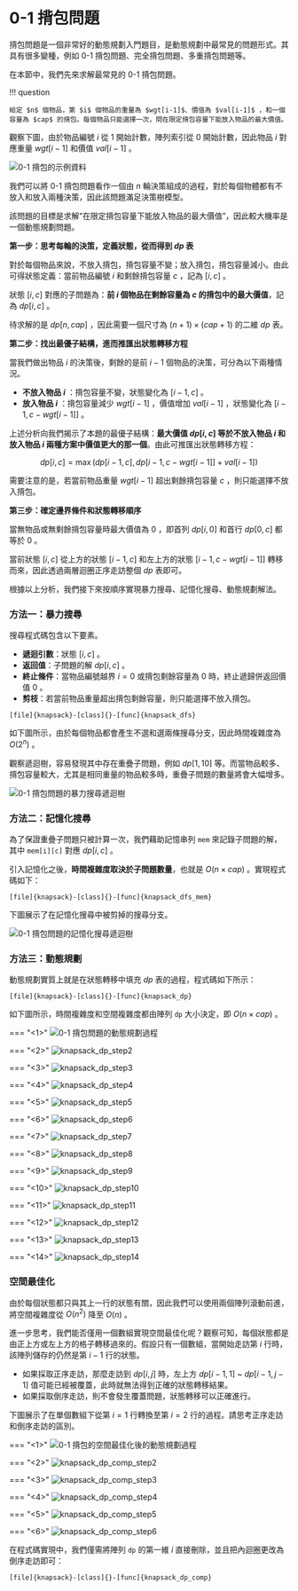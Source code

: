 # 0-1 揹包問題

揹包問題是一個非常好的動態規劃入門題目，是動態規劃中最常見的問題形式。其具有很多變種，例如 0-1 揹包問題、完全揹包問題、多重揹包問題等。

在本節中，我們先來求解最常見的 0-1 揹包問題。

!!! question

    給定 $n$ 個物品，第 $i$ 個物品的重量為 $wgt[i-1]$、價值為 $val[i-1]$ ，和一個容量為 $cap$ 的揹包。每個物品只能選擇一次，問在限定揹包容量下能放入物品的最大價值。

觀察下圖，由於物品編號 $i$ 從 $1$ 開始計數，陣列索引從 $0$ 開始計數，因此物品 $i$ 對應重量 $wgt[i-1]$ 和價值 $val[i-1]$ 。

![0-1 揹包的示例資料](knapsack_problem.assets/knapsack_example.png)

我們可以將 0-1 揹包問題看作一個由 $n$ 輪決策組成的過程，對於每個物體都有不放入和放入兩種決策，因此該問題滿足決策樹模型。

該問題的目標是求解“在限定揹包容量下能放入物品的最大價值”，因此較大機率是一個動態規劃問題。

**第一步：思考每輪的決策，定義狀態，從而得到 $dp$ 表**

對於每個物品來說，不放入揹包，揹包容量不變；放入揹包，揹包容量減小。由此可得狀態定義：當前物品編號 $i$ 和剩餘揹包容量 $c$ ，記為 $[i, c]$ 。

狀態 $[i, c]$ 對應的子問題為：**前 $i$ 個物品在剩餘容量為 $c$ 的揹包中的最大價值**，記為 $dp[i, c]$ 。

待求解的是 $dp[n, cap]$ ，因此需要一個尺寸為 $(n+1) \times (cap+1)$ 的二維 $dp$ 表。

**第二步：找出最優子結構，進而推匯出狀態轉移方程**

當我們做出物品 $i$ 的決策後，剩餘的是前 $i-1$ 個物品的決策，可分為以下兩種情況。

- **不放入物品 $i$** ：揹包容量不變，狀態變化為 $[i-1, c]$ 。
- **放入物品 $i$** ：揹包容量減少 $wgt[i-1]$ ，價值增加 $val[i-1]$ ，狀態變化為 $[i-1, c-wgt[i-1]]$ 。

上述分析向我們揭示了本題的最優子結構：**最大價值 $dp[i, c]$ 等於不放入物品 $i$ 和放入物品 $i$ 兩種方案中價值更大的那一個**。由此可推匯出狀態轉移方程：

$$
dp[i, c] = \max(dp[i-1, c], dp[i-1, c - wgt[i-1]] + val[i-1])
$$

需要注意的是，若當前物品重量 $wgt[i - 1]$ 超出剩餘揹包容量 $c$ ，則只能選擇不放入揹包。

**第三步：確定邊界條件和狀態轉移順序**

當無物品或無剩餘揹包容量時最大價值為 $0$ ，即首列 $dp[i, 0]$ 和首行 $dp[0, c]$ 都等於 $0$ 。

當前狀態 $[i, c]$ 從上方的狀態 $[i-1, c]$ 和左上方的狀態 $[i-1, c-wgt[i-1]]$ 轉移而來，因此透過兩層迴圈正序走訪整個 $dp$ 表即可。

根據以上分析，我們接下來按順序實現暴力搜尋、記憶化搜尋、動態規劃解法。

### 方法一：暴力搜尋

搜尋程式碼包含以下要素。

- **遞迴引數**：狀態 $[i, c]$ 。
- **返回值**：子問題的解 $dp[i, c]$ 。
- **終止條件**：當物品編號越界 $i = 0$ 或揹包剩餘容量為 $0$ 時，終止遞歸併返回價值 $0$ 。
- **剪枝**：若當前物品重量超出揹包剩餘容量，則只能選擇不放入揹包。

```src
[file]{knapsack}-[class]{}-[func]{knapsack_dfs}
```

如下圖所示，由於每個物品都會產生不選和選兩條搜尋分支，因此時間複雜度為 $O(2^n)$ 。

觀察遞迴樹，容易發現其中存在重疊子問題，例如 $dp[1, 10]$ 等。而當物品較多、揹包容量較大，尤其是相同重量的物品較多時，重疊子問題的數量將會大幅增多。

![0-1 揹包問題的暴力搜尋遞迴樹](knapsack_problem.assets/knapsack_dfs.png)

### 方法二：記憶化搜尋

為了保證重疊子問題只被計算一次，我們藉助記憶串列 `mem` 來記錄子問題的解，其中 `mem[i][c]` 對應 $dp[i, c]$ 。

引入記憶化之後，**時間複雜度取決於子問題數量**，也就是 $O(n \times cap)$ 。實現程式碼如下：

```src
[file]{knapsack}-[class]{}-[func]{knapsack_dfs_mem}
```

下圖展示了在記憶化搜尋中被剪掉的搜尋分支。

![0-1 揹包問題的記憶化搜尋遞迴樹](knapsack_problem.assets/knapsack_dfs_mem.png)

### 方法三：動態規劃

動態規劃實質上就是在狀態轉移中填充 $dp$ 表的過程，程式碼如下所示：

```src
[file]{knapsack}-[class]{}-[func]{knapsack_dp}
```

如下圖所示，時間複雜度和空間複雜度都由陣列 `dp` 大小決定，即 $O(n \times cap)$ 。

=== "<1>"
    ![0-1 揹包問題的動態規劃過程](knapsack_problem.assets/knapsack_dp_step1.png)

=== "<2>"
    ![knapsack_dp_step2](knapsack_problem.assets/knapsack_dp_step2.png)

=== "<3>"
    ![knapsack_dp_step3](knapsack_problem.assets/knapsack_dp_step3.png)

=== "<4>"
    ![knapsack_dp_step4](knapsack_problem.assets/knapsack_dp_step4.png)

=== "<5>"
    ![knapsack_dp_step5](knapsack_problem.assets/knapsack_dp_step5.png)

=== "<6>"
    ![knapsack_dp_step6](knapsack_problem.assets/knapsack_dp_step6.png)

=== "<7>"
    ![knapsack_dp_step7](knapsack_problem.assets/knapsack_dp_step7.png)

=== "<8>"
    ![knapsack_dp_step8](knapsack_problem.assets/knapsack_dp_step8.png)

=== "<9>"
    ![knapsack_dp_step9](knapsack_problem.assets/knapsack_dp_step9.png)

=== "<10>"
    ![knapsack_dp_step10](knapsack_problem.assets/knapsack_dp_step10.png)

=== "<11>"
    ![knapsack_dp_step11](knapsack_problem.assets/knapsack_dp_step11.png)

=== "<12>"
    ![knapsack_dp_step12](knapsack_problem.assets/knapsack_dp_step12.png)

=== "<13>"
    ![knapsack_dp_step13](knapsack_problem.assets/knapsack_dp_step13.png)

=== "<14>"
    ![knapsack_dp_step14](knapsack_problem.assets/knapsack_dp_step14.png)

### 空間最佳化

由於每個狀態都只與其上一行的狀態有關，因此我們可以使用兩個陣列滾動前進，將空間複雜度從 $O(n^2)$ 降至 $O(n)$ 。

進一步思考，我們能否僅用一個數組實現空間最佳化呢？觀察可知，每個狀態都是由正上方或左上方的格子轉移過來的。假設只有一個數組，當開始走訪第 $i$ 行時，該陣列儲存的仍然是第 $i-1$ 行的狀態。

- 如果採取正序走訪，那麼走訪到 $dp[i, j]$ 時，左上方 $dp[i-1, 1]$ ~ $dp[i-1, j-1]$ 值可能已經被覆蓋，此時就無法得到正確的狀態轉移結果。
- 如果採取倒序走訪，則不會發生覆蓋問題，狀態轉移可以正確進行。

下圖展示了在單個數組下從第 $i = 1$ 行轉換至第 $i = 2$ 行的過程。請思考正序走訪和倒序走訪的區別。

=== "<1>"
    ![0-1 揹包的空間最佳化後的動態規劃過程](knapsack_problem.assets/knapsack_dp_comp_step1.png)

=== "<2>"
    ![knapsack_dp_comp_step2](knapsack_problem.assets/knapsack_dp_comp_step2.png)

=== "<3>"
    ![knapsack_dp_comp_step3](knapsack_problem.assets/knapsack_dp_comp_step3.png)

=== "<4>"
    ![knapsack_dp_comp_step4](knapsack_problem.assets/knapsack_dp_comp_step4.png)

=== "<5>"
    ![knapsack_dp_comp_step5](knapsack_problem.assets/knapsack_dp_comp_step5.png)

=== "<6>"
    ![knapsack_dp_comp_step6](knapsack_problem.assets/knapsack_dp_comp_step6.png)

在程式碼實現中，我們僅需將陣列 `dp` 的第一維 $i$ 直接刪除，並且把內迴圈更改為倒序走訪即可：

```src
[file]{knapsack}-[class]{}-[func]{knapsack_dp_comp}
```
